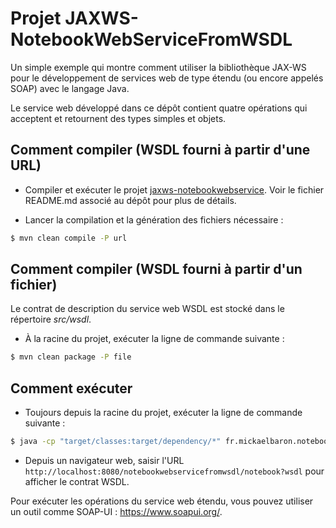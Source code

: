 # Projet JAXWS-NotebookWebServiceFromWSDL

Un simple exemple qui montre comment utiliser la bibliothèque JAX-WS pour le développement de services web de type étendu (ou encore appelés SOAP) avec le langage Java.

Le service web développé dans ce dépôt contient quatre opérations qui acceptent et retournent des types simples et objets.

## Comment compiler (WSDL fourni à partir d'une URL)

* Compiler et exécuter le projet [jaxws-notebookwebservice](https://github.com/mickaelbaron/jaxws-notebookwebservice). Voir le fichier README.md associé au dépôt pour plus de détails.

* Lancer la compilation et la génération des fichiers nécessaire :

```bash
$ mvn clean compile -P url
```

## Comment compiler (WSDL fourni à partir d'un fichier)

Le contrat de description du service web WSDL est stocké dans le répertoire _src/wsdl_.

* À la racine du projet, exécuter la ligne de commande suivante :

```bash
$ mvn clean package -P file
```

## Comment exécuter

* Toujours depuis la racine du projet, exécuter la ligne de commande suivante :

```bash
$ java -cp "target/classes:target/dependency/*" fr.mickaelbaron.notebookwebservicefromwsdl.NotebookServiceSOAPPublish
```

* Depuis un navigateur web, saisir l'URL `http://localhost:8080/notebookwebservicefromwsdl/notebook?wsdl` pour afficher le contrat WSDL.

Pour exécuter les opérations du service web étendu, vous pouvez utiliser un outil comme SOAP-UI : <https://www.soapui.org/>.
